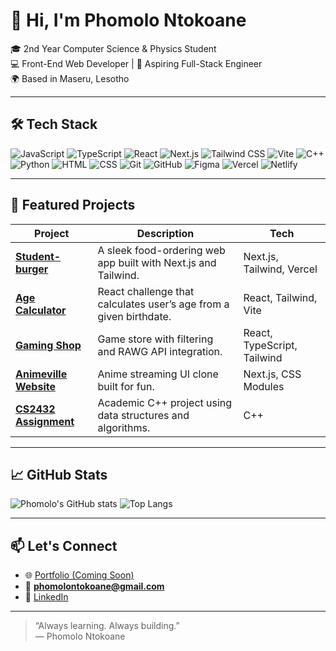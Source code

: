 # 👋 Hi, I'm Phomolo Ntokoane

🎓 2nd Year Computer Science & Physics Student  
💻 Front-End Web Developer | 🚀 Aspiring Full-Stack Engineer  
🌍 Based in Maseru, Lesotho  

---

## 🛠️ Tech Stack

<p align="left">
  <img src="https://img.shields.io/badge/JavaScript-F7DF1E?style=for-the-badge&logo=javascript&logoColor=black" alt="JavaScript"/>
  <img src="https://img.shields.io/badge/TypeScript-3178C6?style=for-the-badge&logo=typescript&logoColor=white" alt="TypeScript"/>
  <img src="https://img.shields.io/badge/React-20232A?style=for-the-badge&logo=react&logoColor=61DAFB" alt="React"/>
  <img src="https://img.shields.io/badge/Next.js-000000?style=for-the-badge&logo=next.js&logoColor=white" alt="Next.js"/>
  <img src="https://img.shields.io/badge/Tailwind_CSS-38B2AC?style=for-the-badge&logo=tailwind-css&logoColor=white" alt="Tailwind CSS"/>
  <img src="https://img.shields.io/badge/Vite-646CFF?style=for-the-badge&logo=vite&logoColor=white" alt="Vite"/>
  <img src="https://img.shields.io/badge/C%2B%2B-00599C?style=for-the-badge&logo=c%2B%2B&logoColor=white" alt="C++"/>
  <img src="https://img.shields.io/badge/Python-3670A0?style=for-the-badge&logo=python&logoColor=ffdd54" alt="Python"/>
  <img src="https://img.shields.io/badge/HTML5-E34F26?style=for-the-badge&logo=html5&logoColor=white" alt="HTML"/>
  <img src="https://img.shields.io/badge/CSS3-1572B6?style=for-the-badge&logo=css3&logoColor=white" alt="CSS"/>
  <img src="https://img.shields.io/badge/Git-F05032?style=for-the-badge&logo=git&logoColor=white" alt="Git"/>
  <img src="https://img.shields.io/badge/GitHub-181717?style=for-the-badge&logo=github&logoColor=white" alt="GitHub"/>
  <img src="https://img.shields.io/badge/Figma-F24E1E?style=for-the-badge&logo=figma&logoColor=white" alt="Figma"/>
  <img src="https://img.shields.io/badge/Vercel-000000?style=for-the-badge&logo=vercel&logoColor=white" alt="Vercel"/>
  <img src="https://img.shields.io/badge/Netlify-00C7B7?style=for-the-badge&logo=netlify&logoColor=white" alt="Netlify"/>
</p>

---

## 📌 Featured Projects

| Project | Description | Tech |
|--------|-------------|------|
| [**Student-burger**](https://github.com/phomolontokoane/Student-burger) | A sleek food-ordering web app built with Next.js and Tailwind. | Next.js, Tailwind, Vercel |
| [**Age Calculator**](https://github.com/phomolontokoane/age-calculator) | React challenge that calculates user’s age from a given birthdate. | React, Tailwind, Vite |
| [**Gaming Shop**](https://github.com/phomolontokoane/gaming-shop) | Game store with filtering and RAWG API integration. | React, TypeScript, Tailwind |
| [**Animeville Website**](https://github.com/phomolontokoane/animeville-website) | Anime streaming UI clone built for fun. | Next.js, CSS Modules |
| [**CS2432 Assignment**](https://github.com/phomolontokoane/CS2432-Assignment) | Academic C++ project using data structures and algorithms. | C++ |

---

## 📈 GitHub Stats

![Phomolo's GitHub stats](https://github-readme-stats.vercel.app/api?username=phomolontokoane&show_icons=true&theme=tokyonight)
![Top Langs](https://github-readme-stats.vercel.app/api/top-langs/?username=phomolontokoane&layout=compact&theme=tokyonight)

---

## 📫 Let's Connect

- 🌐 [Portfolio (Coming Soon)]()
- 📧 **phomolontokoane@gmail.com**
- 💼 [LinkedIn](https://linkedin.com/in/phomolo-ntokoane-ab8a7b1a7)

---

> “Always learning. Always building.”  
> — Phomolo Ntokoane
